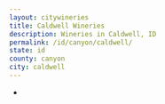 ```yaml
---
layout: citywineries
title: Caldwell Wineries
description: Wineries in Caldwell, ID
permalink: /id/canyon/caldwell/
state: id
county: canyon
city: caldwell
---
```

-
